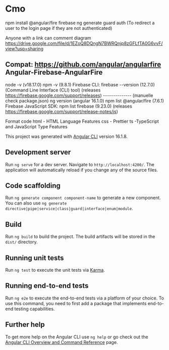 # Cmo
npm install @angular/fire firebase
ng generate guard auth (To redirect a user to the login page if they are not authenticated)

Anyone with a link can comment diagram https://drive.google.com/file/d/1EZoQ8DQngN7BWRQnjp8zGFLfTA0G6vvF/view?usp=sharing


Compat: https://github.com/angular/angularfire Angular-Firebase-AngularFire
-----------
node -v (v18.17.0)
npm -v (9.8.1)
Firebase CLI: firebase --version (12.7.0) (Command Line Interface (CLI) tool) (releases https://firebase.google.com/support/releases)
-------------- (manuelle check package.json)
ng version (angular 16.1.0)
npm list @angular/fire (7.6.1)
Firebase JavaScript SDK: npm list firebase (9.23.0) (releases https://firebase.google.com/support/release-notes/js)

Format code
html - HTML Language Features
css - Prettier
ts -TypeScript and JavaScript Type Features



This project was generated with [Angular CLI](https://github.com/angular/angular-cli) version 16.1.8.

## Development server

Run `ng serve` for a dev server. Navigate to `http://localhost:4200/`. The application will automatically reload if you change any of the source files.

## Code scaffolding

Run `ng generate component component-name` to generate a new component. You can also use `ng generate directive|pipe|service|class|guard|interface|enum|module`.

## Build

Run `ng build` to build the project. The build artifacts will be stored in the `dist/` directory.

## Running unit tests

Run `ng test` to execute the unit tests via [Karma](https://karma-runner.github.io).

## Running end-to-end tests

Run `ng e2e` to execute the end-to-end tests via a platform of your choice. To use this command, you need to first add a package that implements end-to-end testing capabilities.

## Further help

To get more help on the Angular CLI use `ng help` or go check out the [Angular CLI Overview and Command Reference](https://angular.io/cli) page.
